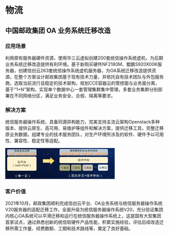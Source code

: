 <div class="markdown">

# 物流

## 中国邮政集团 OA 业务系统迁移改造


### 应用场景

利用原有服务器硬件资源，使用华三云虚拟创建200套统信操作系统虚机，为后期业务系统迁移改造提供有利环境。基于新购买硬件NF2180M、鲲鹏S920X00K服务器，创建信创云263套统信操作系统虚机服务器，为OA系统迁移改造提供资源。在整个方案设计邮政集团基于现有技术力量，并依托自有技术团队与外包服务商，选取当前流行且稳定的技术架构，规划CCE容器云的管控面与业务面分离，基于“1+N”架构，实现单个数据中心一套管理集群集中管理，多套业务集群分别部署在不同网络分区，满足业务安全、合规、隔离等要求。

### 解决方案

统信服务器操作系统，具备同源异构能力，完美支持主流云架构Openstack多种版本、提供云原生、高可用、易维护等组件和解决方案，提供迁移工具，完整迁移原业务数据。组建专业的技术服务团队，对生产环境所涉及的软件、硬件予以可用性、兼容性、稳定性等适配。

![lg1](./image//lg1.jpg)


### 客户价值

2021年10月，邮政集团顺利完成信创云平台、OA业务系统与统信服务器操作系统V20服务器的适配迁移工作，全面升级为统信服务器操作系统V20，充分验证集团内核心OA系统可以平滑迁移和运行在统信服务器操作系统上，这是国有大型集团首家试点，通过熟悉创新的统信软硬件产品性能，积累实施经验，评估后续改造迁移所需工作量、经费数额、工期和技术路线等，奠定了良好基础。


</div>
